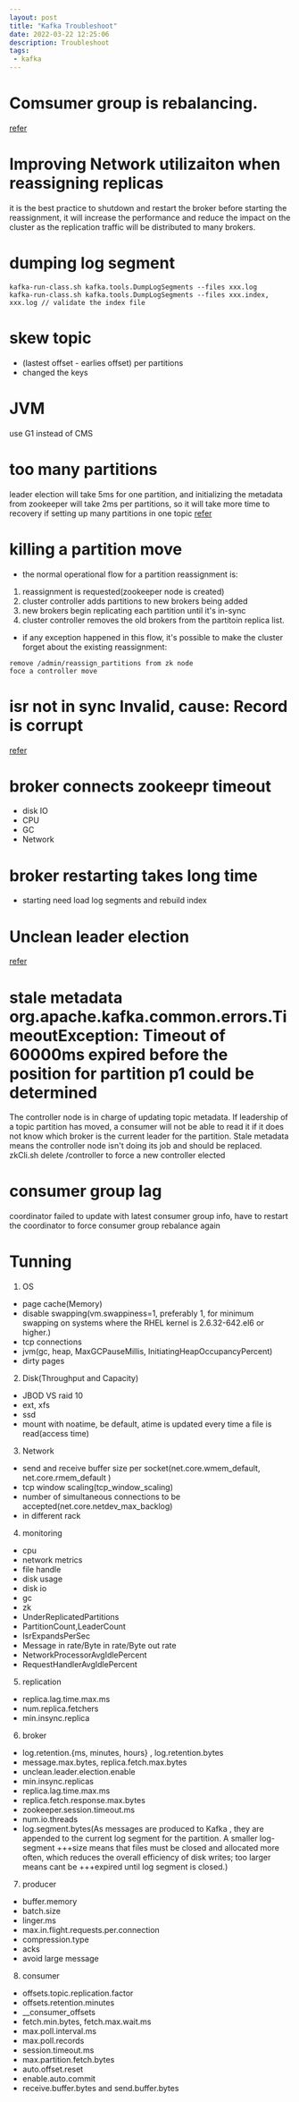 ```yaml
---
layout: post
title: "Kafka Troubleshoot"
date: 2022-03-22 12:25:06
description: Troubleshoot
tags: 
 - kafka
---
```


# Comsumer group is rebalancing.
[refer](https://medium.com/bakdata/solving-my-weird-kafka-rebalancing-problems-c05e99535435)


# Improving Network utilizaiton when reassigning replicas
it is the best practice to shutdown and restart the broker before starting the reassignment, it will increase the performance and reduce the impact on the cluster as the replication traffic will be distributed to many brokers.

# dumping log segment
```
kafka-run-class.sh kafka.tools.DumpLogSegments --files xxx.log
kafka-run-class.sh kafka.tools.DumpLogSegments --files xxx.index, xxx.log // validate the index file 
```

# skew topic
- (lastest offset - earlies offset) per partitions
- changed the keys
# JVM
use G1 instead of CMS

# too many partitions
leader election will take 5ms for one partition, and initializing the metadata from zookeeper will take 2ms per    partitions, so it will take more time to recovery if setting up many partitions in one topic
[refer](https://www.confluent.io/blog/how-choose-number-topics-partitions-kafka-cluster/)

# killing a partition move
- the normal operational flow for a partition reassignment is:
1. reassignment is requested(zookeeper node is created)
2. cluster controller adds partitions to new brokers being added
3. new brokers begin replicating each partition until it's in-sync
4. cluster controller removes the old brokers from the partitoin replica list.
- if any exception happened in this flow, it's possible to make the cluster forget about the existing reassignment:
```
remove /admin/reassign_partitions from zk node
foce a controller move
```

# isr not in sync Invalid, cause: Record is corrupt
[refer](https://stacksoft.io/blog/kafka-troubles/)

# broker connects zookeepr timeout
- disk IO
- CPU
- GC
- Network

# broker restarting takes long time
- starting need load log segments and rebuild index

# Unclean leader election
[refer](https://issues.apache.org/jira/browse/KAFKA-3410)


# stale metadata org.apache.kafka.common.errors.TimeoutException: Timeout of 60000ms expired before the position for partition p1 could be determined

The controller node is in charge of updating topic metadata. If leadership of a topic partition has moved, a consumer will not be able to read it if it does not know which broker is the current leader for the partition. Stale metadata means the controller node isn't doing its job and should be replaced.
zkCli.sh delete /controller to force a new controller elected

# consumer group lag 
coordinator failed to update with latest consumer group info, have to restart the coordinator to force consumer group rebalance again

# Tunning
1. OS
- page cache(Memory)
- disable swapping(vm.swappiness=1, preferably 1, for minimum swapping on systems where the RHEL kernel is 2.6.32-642.el6 or higher.)
- tcp connections
- jvm(gc, heap, MaxGCPauseMillis, InitiatingHeapOccupancyPercent)
- dirty pages
2. Disk(Throughput and Capacity)
- JBOD VS raid 10
- ext, xfs
- ssd
- mount with noatime, be default, atime is updated every time a file is read(access time)
3. Network
- send and receive buffer size per socket(net.core.wmem_default, net.core.rmem_default )
- tcp window scaling(tcp_window_scaling)
- number of simultaneous connections to be accepted(net.core.netdev_max_backlog)
- in different rack
4. monitoring
- cpu
- network metrics
- file handle
- disk usage
- disk io
- gc
- zk
- UnderReplicatedPartitions
- PartitionCount,LeaderCount
- IsrExpandsPerSec
- Message in rate/Byte in rate/Byte out rate
- NetworkProcessorAvgIdlePercent
- RequestHandlerAvgIdlePercent
5. replication
- replica.lag.time.max.ms
- num.replica.fetchers
- min.insync.replica
6. broker
- log.retention.{ms, minutes, hours} , log.retention.bytes
- message.max.bytes, replica.fetch.max.bytes
- unclean.leader.election.enable
- min.insync.replicas
- replica.lag.time.max.ms
- replica.fetch.response.max.bytes
- zookeeper.session.timeout.ms
- num.io.threads
- log.segment.bytes(As messages are produced to Kafka , they are appended to the current log segment for the partition. A smaller log-segment     +++size means that files must be closed and allocated more often, which reduces the overall efficiency of disk writes; too larger means cant be   +++expired until log segment is closed.)
7. producer
- buffer.memory
- batch.size
- linger.ms
- max.in.flight.requests.per.connection
- compression.type
- acks
- avoid large message
8. consumer
- offsets.topic.replication.factor
- offsets.retention.minutes
- \__consumer_offsets
- fetch.min.bytes, fetch.max.wait.ms
- max.poll.interval.ms
- max.poll.records
- session.timeout.ms
- max.partition.fetch.bytes
- auto.offset.reset
- enable.auto.commit
- receive.buffer.bytes and send.buffer.bytes
